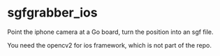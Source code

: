 sgfgrabber_ios
===============

Point the iphone camera at a Go board, turn the position into an sgf file.

You need the opencv2 for ios framework, which is not part of the repo.


